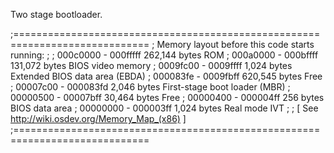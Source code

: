 Two stage bootloader.

;=============================================================================
; Memory layout before this code starts running:
;
;   000c0000 - 000fffff      262,144 bytes     ROM
;   000a0000 - 000bffff      131,072 bytes     BIOS video memory
;   0009fc00 - 0009ffff        1,024 bytes     Extended BIOS data area (EBDA)
;   000083fe - 0009fbff      620,545 bytes     Free
;   00007c00 - 000083fd        2,046 bytes     First-stage boot loader (MBR)
;   00000500 - 00007bff       30,464 bytes     Free
;   00000400 - 000004ff          256 bytes     BIOS data area
;   00000000 - 000003ff        1,024 bytes     Real mode IVT
;
;   [ See http://wiki.osdev.org/Memory_Map_(x86) ]
;=============================================================================
